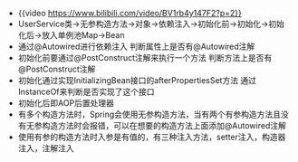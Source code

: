 - {{video https://www.bilibili.com/video/BV1rb4y147F2?p=2}}
- UserService类->无参构造方法->对象->依赖注入->初始化前->初始化->初始化后->放入单例池Map->Bean
- 通过@Autowired进行依赖注入
  判断属性上是否有@Autowired注解
- 初始化前要通过@PostConstruct注解来执行一个方法
  判断方法上是否有@PostConstruct注解
- 初始化通过实现InitializingBean接口的afterPropertiesSet方法
  通过InstanceOf来判断是否实现了这个接口
- 初始化后即AOP后置处理器
- 有多个构造方法时，Spring会使用无参构造方法，当有两个有参构造方法且没有无参构造方法时会报错，可以在想要的构造方法上面添加@Autowired注解
- 使用有参的构造方法时入参是有值的，有三种注入方法，setter注入，构造器注入，注解注入